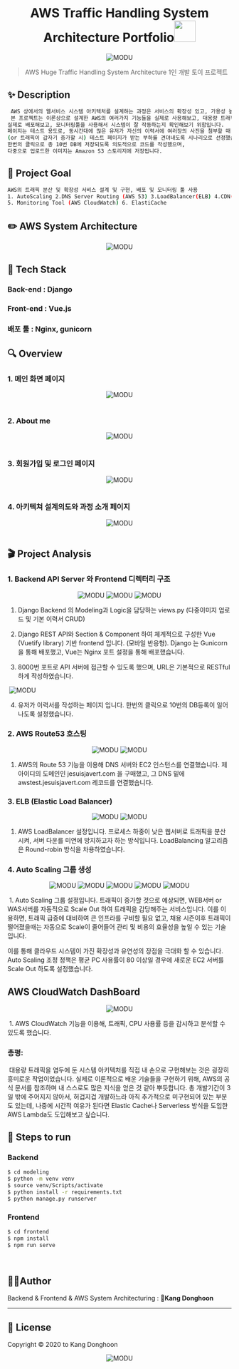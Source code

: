 <h1 align="center">AWS Traffic Handling System Architecture Portfolio<img src="https://raw.githubusercontent.com/MartinHeinz/MartinHeinz/master/wave.gif" width="48px"></h1>
<p>
</p>

<center>
    <img src="./README.assets/logo.png" alt="MODU"/>
</center>

> AWS Huge Traffic Handling System Architecture 1인 개발 토이 프로젝트



## ✨ Description

```sh
 AWS 상에서의 웹서비스 시스템 아키텍처를 설계하는 과정은 서비스의 확장성 있고, 가용성 높은 운영 여건을 마련하기 위해 필수적입니다.
 본 프로젝트는 이론상으로 설계한 AWS의 여러가지 기능들을 실제로 사용해보고, 대용량 트래픽을 대처하는 고가용성의 시스템 아키텍쳐를 구축하고
실제로 배포해보고, 모니터링툴을 사용해서 시스템이 잘 작동하는지 확인해보기 위함입니다.
페이지는 테스트 용도로, 동시간대에 많은 유저가 자신의 이력서에 여러장의 사진을 첨부할 때
(or 트래픽이 갑자기 증가할 시) 테스트 페이지가 받는 부하를 견뎌내도록 시나리오로 선정했습니다.
한번의 클릭으로 총 10번 DB에 저장되도록 의도적으로 코드를 작성했으며,
다중으로 업로드한 이미지는 Amazon S3 스토리지에 저장됩니다.
```



## :pushpin: Project Goal

```sh
AWS의 트래픽 분산 및 확장성 서비스 설계 및 구현, 배포 및 모니터링 툴 사용
1. AutoScaling 2.DNS Server Routing (AWS 53) 3.LoadBalancer(ELB) 4.CDN(Cloudfront)
5. Monitoring Tool (AWS CloudWatch) 6. ElastiCache
```



## :pencil2:  AWS System Architecture

<center>
    <img src="./README.assets/sli0.png" alt="MODU"  align="center"/>
</center>

## :wrench: Tech Stack

### 	Back-end : Django

### 	Front-end : Vue.js

### 	배포 툴 : Nginx, gunicorn



## :mag: Overview

### 1. 메인 화면 페이지

<center>
    <img src="./README.assets/1.png" alt="MODU"/>
</center>
<br>

### 2. About me

<center>
    <img src="./README.assets/2.png" alt="MODU"/>
</center>


<br>

### 3. 회원가입 및 로그인 페이지

<center>
    <img src="./README.assets/3.png" alt="MODU"/>
</center>

<br>

### 4. 아키텍쳐 설계의도와 과정 소개 페이지

<center>
    <img src="./README.assets/4.png" alt="MODU"/>
</center>
<br>



## 🎬 Project Analysis

### 1. Backend API Server 와 Frontend 디렉터리 구조

<center>
    <img src="./README.assets/sl0.png" zoom="50%" alt="MODU"/>
    <img src="./README.assets/sl3.png" zoom="50%" alt="MODU"/>
    <img src="./README.assets/sl4.png" zoom="50%" alt="MODU"/>
</center>

1. Django Backend 의 Modeling과 Logic을 담당하는 views.py  (다중이미지 업로드 및 기본 이력서 CRUD)

2. Django REST API와 Section & Component 하여 체계적으로 구성한 Vue (Vuetify library) 기반 frontend 입니다. (모바일 반응형). Django 는 Gunicorn을 통해 배포했고, Vue는 Nginx 포트 설정을 통해 배포했습니다. 
3. 8000번 포트로 API 서버에 접근할 수 있도록 했으며, URL은 기본적으로 RESTful 하게 작성하였습니다.

​    <img src="./README.assets/slide123.png" zoom="50%" alt="MODU"/>

4. 유저가 이력서를 작성하는 페이지 입니다. 한번의 클릭으로 10번의 DB등록이 일어나도록 설정했습니다.

### 2. AWS Route53 호스팅

<center>
    <img src="./README.assets/sli10.png" alt="MODU"/>
    <img src="./README.assets/sli11.png" alt="MODU"/>
</center>

1. AWS의 Route 53 기능을 이용해 DNS 서버와 EC2 인스턴스를 연결했습니다. 제 아이디의 도메인인 jesuisjavert.com 을 구매했고, 그 DNS 밑에 awstest.jesuisjavert.com 레코드를 연결했습니다. 

### 3. ELB (Elastic Load Balancer)

<center>
    <img src="./README.assets/newsl1.png" alt="MODU"/>
    <img src="./README.assets/newsl3.png" alt="MODU"/>
</center>

1. AWS LoadBalancer 설정입니다. 프로세스 하중이 낮은 웹서버로 트래픽을 분산 시켜, 서버 다운를 미연에 방지하고자 하는 방식입니다.  LoadBalancing 알고리즘은 Round-robin 방식을 차용하였습니다.



### 4. Auto Scaling 그룹 생성

<center>
    <img src="./README.assets/newsl4.png" alt="MODU"/>
    <img src="./README.assets/newsl5.png" alt="MODU"/>
    <img src="./README.assets/newsl6.png" alt="MODU"/>
    <img src="./README.assets/newsl8.png" alt="MODU"/>
    <img src="./README.assets/newsl9.png" alt="MODU"/>
</center>

​	1. Auto Scaling 그룹 설정입니다. 트래픽이 증가할 것으로 예상되면, WEB서버 or WAS서버를 자동적으로 Scale Out 하여 트래픽을 감당해주는 서비스입니다. 이를 이용하면, 트래픽 급증에 대비하여 큰 인프라를 구비할 필요 없고, 채용 시즌이후 트래픽이 떨어졌을때는 자동으로 Scale이 줄어들어 관리 및 비용의 효율성을 높일 수 있는 기술입니다. <br>

 이를 통해 클라우드 시스템이 가진 확장성과 유연성의 장점을 극대화 할 수 있습니다.  Auto Scaling 조정 정책은 평균 PC 사용률이 80 이상일 경우에 새로운 EC2 서버를 Scale Out 하도록 설정했습니다.



## AWS CloudWatch DashBoard

<center>
    <img src="./README.assets/slide.png" alt="MODU"/>
</center>

​     1.  AWS CloudWatch 기능을 이용해, 트래픽, CPU 사용률 등을 감시하고 분석할 수 있도록 했습니다.<br>

### 총평:

​      대용량 트래픽을 염두에 둔 시스템 아키텍처를 직접 내 손으로 구현해보는 것은 굉장히 흥미로운 작업이었습니다. 실제로 이론적으로 배운 기술들을 구현하기 위해, AWS의 공식 문서를 참조하며 내 스스로도 많은 지식을 얻은 것 같아 뿌듯합니다. 총 개발기간이 3일 밖에 주어지지 않아서, 허겁지겁 개발하느라 아직 추가적으로 미구현되어 있는 부분도 있는데, 나중에 시간적 여유가 된다면 Elastic Cache나 Serverless 방식을 도입한 AWS Lambda도 도입해보고 싶습니다.



## :runner: Steps to run

### Backend

```bash
$ cd modeling
$ python -m venv venv
$ source venv/Scripts/activate
$ python install -r requirements.txt
$ python manage.py runserver
```

### Frontend

```bash
$ cd frontend
$ npm install
$ npm run serve
```

<br>

## 🤼‍♂️Author

Backend & Frontend & AWS System Architecturing : 🐯**Kang Donghoon**

<hr>


## 📝 License

Copyright © 2020  to Kang Donghoon  <br>

<center>
    <img src="./README.assets/logo.png" alt="MODU"/>
</center>